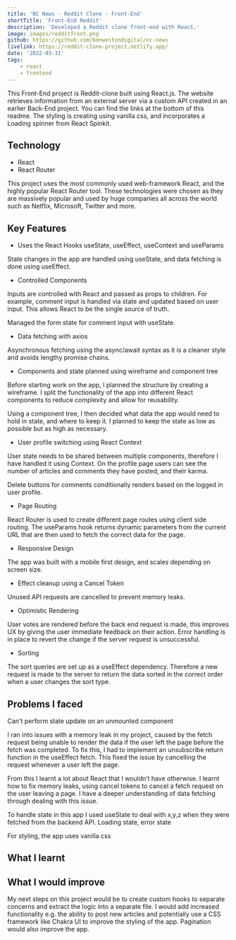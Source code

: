 ```yaml
---
title: 'NC News - Reddit Clone - Front-End'
shortTitle: 'Front-End Reddit'
description: 'Developed a Reddit clone front-end with React.'
image: images/redditfront.png
github: https://github.com/benwestondigital/nc-news
livelink: https://reddit-clone-project.netlify.app/
date: '2022-03-31'
tags:
    - react
    - frontend
---
```


This Front-End project is Reddit-clone built using React.js. The website retrieves information from an external server via a custom API created in an earlier Back-End project. You can find the links at the bottom of this readme. The styling is creating using vanilla css, and incorporates a Loading spinner from React Spinkit.

## Technology

- React
- React Router

This project uses the most commonly used web-framework React, and the highly popular React Router tool. These technologies were chosen as they are massively popular and used by huge companies all across the world such as Netflix, Microsoft, Twitter and more.

## Key Features

- Uses the React Hooks useState, useEffect, useContext and useParams

State changes in the app are handled using useState, and data fetching is done using useEffect.

- Controlled Components

Inputs are controlled with React and passed as props to children. For example, comment input is handled via state and updated based on user input. This allows React to be the single source of truth.

Managed the form state for comment input with useState.

- Data fetching with axios

Asynchronous fetching using the async/await syntax as it is a cleaner style and avoids lengthy promise chains.

- Components and state planned using wireframe and component tree

Before starting work on the app, I planned the structure by creating a wireframe. I split the functionality of the app into different React components to reduce complexity and allow for reusability.

Using a component tree, I then decided what data the app would need to hold in state, and where to keep it. I planned to keep the state as low as possible but as high as necessary.

- User profile switching using React Context

User state needs to be shared between multiple components, therefore I have handled it using Context. On the profile page users can see the number of articles and comments they have posted, and their karma.

Delete buttons for comments conditionally renders based on the logged in user profile.

- Page Routing

React Router is used to create different page routes using client side routing. The useParams hook returns dynamic parameters from the current URL that are then used to fetch the correct data for the page.

- Responsive Design

The app was built with a mobile first design, and scales depending on screen size.

- Effect cleanup using a Cancel Token

Unused API requests are cancelled to prevent memory leaks.

- Optimistic Rendering

User votes are rendered before the back end request is made, this improves UX by giving the user immediate feedback on their action. Error handling is in place to revert the change if the server request is unsuccessful.

- Sorting

The sort queries are set up as a useEffect dependency. Therefore a new request is made to the server to return the data sorted in the correct order when a user changes the sort type.

## Problems I faced

Can't perform state update on an unmounted component

I ran into issues with a memory leak in my project, caused by the fetch request being unable to render the data if the user left the page before the fetch was completed. To fix this, I had to implement an unsubscribe return function in the useEffect fetch. This fixed the issue by cancelling the request whenever a user left the page.

From this I learnt a lot about React that I wouldn’t have otherwise. I learnt how to fix memory leaks, using cancel tokens to cancel a fetch request on the user leaving a page. I have a deeper understanding of data fetching through dealing with this issue.

To handle state in this app I used useState to deal with x,y,z when they were fetched from the backend API.
Loading state, error state

For styling, the app uses vanilla css

## What I learnt

## What I would improve

My next steps on this project would be to create custom hooks to separate concerns and extract the logic into a separate file. I would add increased functionality e.g. the ability to post new articles and potentially use a CSS framework like Chakra UI to improve the styling of the app. Pagination would also improve the app.
